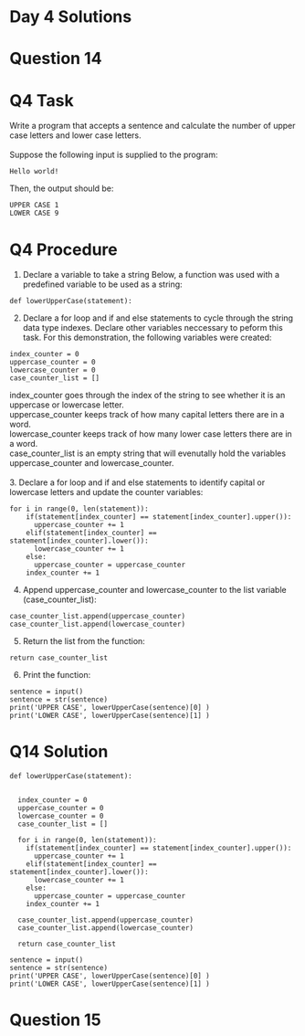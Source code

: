 # Day 4 Solutions

# Question 14

# Q4 Task
Write a program that accepts a sentence and calculate the number of upper case letters and lower case letters. <br>
<br>
Suppose the following input is supplied to the program: 
```
Hello world!
```
Then, the output should be:
```
UPPER CASE 1
LOWER CASE 9
```

# Q4 Procedure
1. Declare a variable to take a string
   Below, a function was used with a predefined variable to be used as a string:
```
def lowerUpperCase(statement): 
```
2. Declare a for loop and if and else statements to cycle through the string data type indexes. Declare other variables neccessary to peform this task. For this demonstration, the following variables were created:
```
index_counter = 0 
uppercase_counter = 0 
lowercase_counter = 0 
case_counter_list = [] 
```
index_counter goes through the index of the string to see whether it is an uppercase or lowercase letter. <br>
uppercase_counter keeps track of how many capital letters there are in a word. <br>
lowercase_counter keeps track of how many lower case letters there are in a word. <br>
case_counter_list is an empty string that will evenutally hold the variables uppercase_counter and lowercase_counter. <br> 
<br>
3. Declare a for loop and if and else statements to identify capital or lowercase letters and update the counter variables:
```
for i in range(0, len(statement)): 
    if(statement[index_counter] == statement[index_counter].upper()): 
      uppercase_counter += 1 
    elif(statement[index_counter] == statement[index_counter].lower()): 
      lowercase_counter += 1 
    else: 
      uppercase_counter = uppercase_counter 
    index_counter += 1 
```
4. Append uppercase_counter and lowercase_counter to the list variable (case_counter_list):
```
case_counter_list.append(uppercase_counter) 
case_counter_list.append(lowercase_counter) 
```
5. Return the list from the function:
```
return case_counter_list 
```
6. Print the function:
```
sentence = input() 
sentence = str(sentence) 
print('UPPER CASE', lowerUpperCase(sentence)[0] ) 
print('LOWER CASE', lowerUpperCase(sentence)[1] ) 
```

# Q14 Solution
```
def lowerUpperCase(statement): 


  index_counter = 0 
  uppercase_counter = 0 
  lowercase_counter = 0 
  case_counter_list = [] 

  for i in range(0, len(statement)): 
    if(statement[index_counter] == statement[index_counter].upper()): 
      uppercase_counter += 1 
    elif(statement[index_counter] == statement[index_counter].lower()): 
      lowercase_counter += 1 
    else: 
      uppercase_counter = uppercase_counter 
    index_counter += 1 

  case_counter_list.append(uppercase_counter) 
  case_counter_list.append(lowercase_counter) 

  return case_counter_list 

sentence = input() 
sentence = str(sentence) 
print('UPPER CASE', lowerUpperCase(sentence)[0] ) 
print('LOWER CASE', lowerUpperCase(sentence)[1] ) 
```

# Question 15
